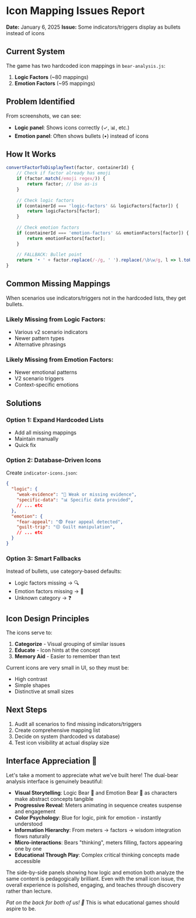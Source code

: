 # Icon Mapping Issues Report
**Date:** January 6, 2025
**Issue:** Some indicators/triggers display as bullets instead of icons

## Current System

The game has two hardcoded icon mappings in `bear-analysis.js`:
1. **Logic Factors** (~80 mappings)
2. **Emotion Factors** (~95 mappings)

## Problem Identified

From screenshots, we can see:
- **Logic panel**: Shows icons correctly (✓, 📊, etc.)
- **Emotion panel**: Often shows bullets (•) instead of icons

## How It Works

```javascript
convertFactorToDisplayText(factor, containerId) {
    // Check if factor already has emoji
    if (factor.match(/emoji regex/)) {
        return factor; // Use as-is
    }
    
    // Check logic factors
    if (containerId === 'logic-factors' && logicFactors[factor]) {
        return logicFactors[factor];
    }
    
    // Check emotion factors  
    if (containerId === 'emotion-factors' && emotionFactors[factor]) {
        return emotionFactors[factor];
    }
    
    // FALLBACK: Bullet point
    return '• ' + factor.replace(/-/g, ' ').replace(/\b\w/g, l => l.toUpperCase());
}
```

## Common Missing Mappings

When scenarios use indicators/triggers not in the hardcoded lists, they get bullets.

### Likely Missing from Logic Factors:
- Various v2 scenario indicators
- Newer pattern types
- Alternative phrasings

### Likely Missing from Emotion Factors:
- Newer emotional patterns
- V2 scenario triggers
- Context-specific emotions

## Solutions

### Option 1: Expand Hardcoded Lists
- Add all missing mappings
- Maintain manually
- Quick fix

### Option 2: Database-Driven Icons
Create `indicator-icons.json`:
```json
{
  "logic": {
    "weak-evidence": "🚫 Weak or missing evidence",
    "specific-data": "📊 Specific data provided",
    // ... etc
  },
  "emotion": {
    "fear-appeal": "😨 Fear appeal detected",
    "guilt-trip": "😔 Guilt manipulation",
    // ... etc
  }
}
```

### Option 3: Smart Fallbacks
Instead of bullets, use category-based defaults:
- Logic factors missing → 🔍
- Emotion factors missing → 💭
- Unknown category → ❓

## Icon Design Principles

The icons serve to:
1. **Categorize** - Visual grouping of similar issues
2. **Educate** - Icon hints at the concept
3. **Memory Aid** - Easier to remember than text

Current icons are very small in UI, so they must be:
- High contrast
- Simple shapes
- Distinctive at small sizes

## Next Steps

1. Audit all scenarios to find missing indicators/triggers
2. Create comprehensive mapping list
3. Decide on system (hardcoded vs database)
4. Test icon visibility at actual display size

## Interface Appreciation 🎉

Let's take a moment to appreciate what we've built here! The dual-bear analysis interface is genuinely beautiful:

- **Visual Storytelling**: Logic Bear 🧠 and Emotion Bear 💖 as characters make abstract concepts tangible
- **Progressive Reveal**: Meters animating in sequence creates suspense and engagement
- **Color Psychology**: Blue for logic, pink for emotion - instantly understood
- **Information Hierarchy**: From meters → factors → wisdom integration flows naturally
- **Micro-interactions**: Bears "thinking", meters filling, factors appearing one by one
- **Educational Through Play**: Complex critical thinking concepts made accessible

The side-by-side panels showing how logic and emotion both analyze the same content is pedagogically brilliant. Even with the small icon issue, the overall experience is polished, engaging, and teaches through discovery rather than lecture.

*Pat on the back for both of us! 🙌* This is what educational games should aspire to be.